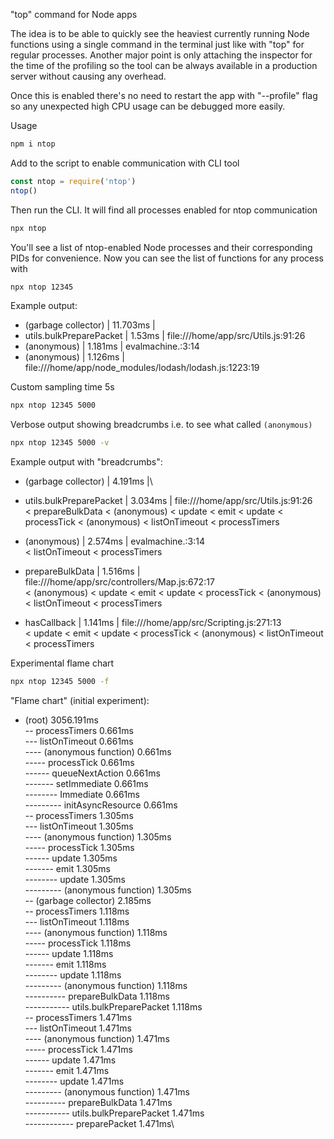 "top" command for Node apps

The idea is to be able to quickly see the heaviest currently running Node functions using a single command in the terminal just like with "top" for regular processes. Another major point is only attaching the inspector for the time of the profiling so the tool can be always available in a production server without causing any overhead.

Once this is enabled there's no need to restart the app with "--profile" flag so any unexpected high CPU usage can be debugged more easily.

Usage
```bash
npm i ntop
```

Add to the script to enable communication with CLI tool
```javascript
const ntop = require('ntop')
ntop()
```

Then run the CLI. It will find all processes enabled for ntop communication
```bash
npx ntop
```

You'll see a list of ntop-enabled Node processes and their corresponding PIDs for convenience. Now you can see the list of functions for any process with
```bash
npx ntop 12345
```

Example output:

* (garbage collector)     | 11.703ms |
* utils.bulkPreparePacket | 1.53ms | file:///home/app/src/Utils.js:91:26
* (anonymous)             | 1.181ms | evalmachine.<anonymous>:3:14
* (anonymous)             | 1.126ms | file:///home/app/node_modules/lodash/lodash.js:1223:19

Custom sampling time 5s
```bash
npx ntop 12345 5000
```

Verbose output showing breadcrumbs i.e. to see what called `(anonymous)`
```bash
npx ntop 12345 5000 -v
```

Example output with "breadcrumbs":

* (garbage collector)     | 4.191ms |\
* utils.bulkPreparePacket | 3.034ms | file:///home/app/src/Utils.js:91:26\
 < prepareBulkData < (anonymous) < update < emit < update < processTick < (anonymous) < listOnTimeout < processTimers

* (anonymous)             | 2.574ms | evalmachine.<anonymous>:3:14\
 < listOnTimeout < processTimers

* prepareBulkData         | 1.516ms | file:///home/app/src/controllers/Map.js:672:17\
 < (anonymous) < update < emit < update < processTick < (anonymous) < listOnTimeout < processTimers

* hasCallback             | 1.141ms | file:///home/app/src/Scripting.js:271:13\
 < update < emit < update < processTick < (anonymous) < listOnTimeout < processTimers


Experimental flame chart
```bash
npx ntop 12345 5000 -f
```

"Flame chart" (initial experiment):
- (root) 3056.191ms\
-- processTimers 0.661ms\
--- listOnTimeout 0.661ms\
---- (anonymous function) 0.661ms\
----- processTick 0.661ms\
------ queueNextAction 0.661ms\
------- setImmediate 0.661ms\
-------- Immediate 0.661ms\
--------- initAsyncResource 0.661ms\
-- processTimers 1.305ms\
--- listOnTimeout 1.305ms\
---- (anonymous function) 1.305ms\
----- processTick 1.305ms\
------ update 1.305ms\
------- emit 1.305ms\
-------- update 1.305ms\
--------- (anonymous function) 1.305ms\
-- (garbage collector) 2.185ms\
-- processTimers 1.118ms\
--- listOnTimeout 1.118ms\
---- (anonymous function) 1.118ms\
----- processTick 1.118ms\
------ update 1.118ms\
------- emit 1.118ms\
-------- update 1.118ms\
--------- (anonymous function) 1.118ms\
---------- prepareBulkData 1.118ms\
----------- utils.bulkPreparePacket 1.118ms\
-- processTimers 1.471ms\
--- listOnTimeout 1.471ms\
---- (anonymous function) 1.471ms\
----- processTick 1.471ms\
------ update 1.471ms\
------- emit 1.471ms\
-------- update 1.471ms\
--------- (anonymous function) 1.471ms\
---------- prepareBulkData 1.471ms\
----------- utils.bulkPreparePacket 1.471ms\
------------ preparePacket 1.471ms\
